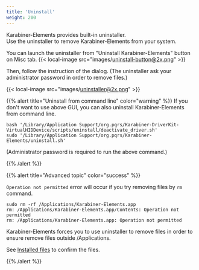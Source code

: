 ```yaml
---
title: 'Uninstall'
weight: 200
---
```


Karabiner-Elements provides built-in uninstaller.<br />
Use the uninstaller to remove Karabiner-Elements from your system.

You can launch the uninstaller from "Uninstall Karabiner-Elements" button on Misc tab.
{{< local-image src="images/uninstall-button@2x.png" >}}

Then, follow the instruction of the dialog. (The uninstaller ask your administrator password in order to remove files.)

{{< local-image src="images/uninstaller@2x.png" >}}

{{% alert title="Uninstall from command line" color="warning" %}}
If you don't want to use above GUI, you can also uninstall Karabiner-Elements from command line.

```shell
bash '/Library/Application Support/org.pqrs/Karabiner-DriverKit-VirtualHIDDevice/scripts/uninstall/deactivate_driver.sh'
sudo '/Library/Application Support/org.pqrs/Karabiner-Elements/uninstall.sh'
```

(Administrator password is required to run the above command.)

{{% /alert %}}

{{% alert title="Advanced topic" color="success" %}}

`Operation not permitted` error will occur if you try removing files by `rm` command.

```shell
sudo rm -rf /Applications/Karabiner-Elements.app
rm: /Applications/Karabiner-Elements.app/Contents: Operation not permitted
rm: /Applications/Karabiner-Elements.app: Operation not permitted
```

Karabiner-Elements forces you to use uninstaller to remove files in order to ensure remove files outside /Applications.

See [Installed files](/docs/help/advanced-topics/installed-files/) to confirm the files.

{{% /alert %}}
